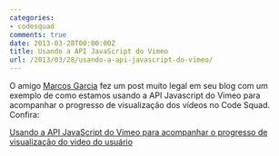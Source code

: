 ```yaml
---
categories:
- codesquad
comments: true
date: 2013-03-28T00:00:00Z
title: Usando a API JavaScript do Vimeo
url: /2013/03/28/usando-a-api-javascript-do-vimeo/
---
```


O amigo [Marcos Garcia](https://twitter.com/msilvagarcia) fez um post muito legal em seu blog com um exemplo de como estamos usando a API Javascript do Vimeo para acompanhar o progresso de visualização dos vídeos no Code Squad. Confira:

[Usando a API JavaScript do Vimeo para acompanhar o progresso de visualização do video do usuário](http://msilvagarcia.tumblr.com/post/46517793865/usando-a-api-javascript-do-vimeo-para-acompanhar-o)
